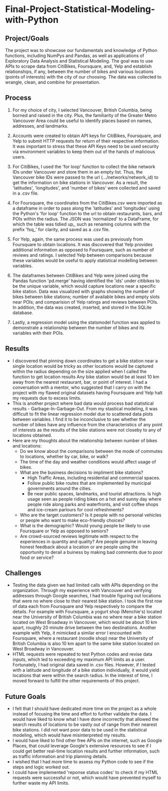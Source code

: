 # Final-Project-Statistical-Modeling-with-Python

## Project/Goals
The project was to showcase our fundamentals and knowledge of Python functions, including NumPys and Pandas, as well as applications of Exploratory Data Analysis and Statistical Modeling. The goal was to use APIs to scrape data from CitiBikes, Foursquare, and, Yelp and establish relationships, if any, between the number of bikes and various locations (points of interests) with the city of our choosing.  The data was collected to wrangle, clean, and combine for presentation.

## Process
1. For my choice of city, I selected Vancouver, British Columbia, being borned and raised in the city.  Plus, the familiarity of the Greater Metro Vancouver Area could be useful to identify places based on names, addresses, and landmarks.
   
2. Accounts were created to obtain API keys for CitiBikes, Foursquare, and Yelp to submit HTTP requests for return of their respective information.  It was important to stress that these API Keys need to be used security via environment variables to keep them out of the hands of malicious users.

3. For CitiBikes, I used the 'for loop' function to collect the bike network IDs under Vancouver and store them in an empty list.  Thus, the Vancouver bike IDs were passed to the url (.../networks/network_id) to get the information on bike stations in Vancouver.  As a result, the 'latitudes', 'longitudes', and 'number of bikes' were collected and saved in a .csv file.

4. For Foursquare, the coordinates from the CitiBikes.csv were imported as a dataframe in order to pass along the 'latitudes' and 'longitudes' using the Python's 'for loop' function to the url to obtain restaurants, bars, and POIs within the radius.  The JSON was 'normalized' to a DataFrame, for which the table was tidied up,, such as renaming columns with the prefix 'fsq_' for clarity, and saved as a .csv file.

5. For Yelp, again, the same process was used as previously from Foursquare to obtain locations.  It was discovered that Yelp provides additional information as opposed to Foursquare, such as number of reviews and ratings.  I selected Yelp between comparisons because these variables would be useful to apply statistical modelling between variables.

6. The dataframes between CitiBikes and Yelp were joined using the Pandas function 'pd.merge' having identified the 'ids' under citibikes to be the unique variable, which would capture locations near a specific bike station.  Data was visualized with graphs showing the number of bikes between bike stations; number of available bikes and empty slots near POIs; and comparision of Yelp ratings and reviews between POIs.  In addition, the data was created, inserted, and stored in the SQLite database.

7. Lastly, a regression model using the statsmodel function was applied to demonstrate a relationship between the number of bikes and its variables with their POIs.

## Results
- I discovered that pinning down coordinates to get a bike station near a single location would be tricky as other locations would be captured within the radius depending on the size applied when I called the function to get location results  Any bike station would be at least 10 km away from the nearest restaurant, bar, or point of interest.  I had a conversation with a mentor, who suggested that I carry on with the project with my flawed original datasets having Foursquare and Yelp halt my requests due to excess limits.
- This is another project where bad data would process bad statistical results - Garbage-In-Garbage-Out.  From my stastical modeling, it was difficult to fit the linear regression model due to scattered data plots between variables.  I find it to be inconclusive to see whether the number of bikes have any influence from the characteristics of any point of interests as the results of the bike stations were not closeby to any of locations obtained.
- Here are my thoughts about the relationship between number of bikes and locations:
  - Do we know about the comparisons between the mode of commutes to locations, whether by car, bike, or walk?
  - The time of the day and weather conditions would affect usage of bikes.
  - What are the business decisions to impliment bike stations?
    - High Traffic Areas, including residential and commercial spaces.
    - Follow public bike routes that are implemented by municipal governments around the cities.
    - Be near public spaces, landmarks, and tourist attractions.  Is high usage seen as people riding bikes on a hot and sunny day where people ride along parks and waterfronts, and visit coffee shops and ice-cream parlours for cool refreshments?
  - Who are the target customers?  Is it people with no personal vehicles or people who want to make eco-friendly choices?
  - What is the demographic?  Would young people be likely to use Foursquare or Yelp as opposed to seniors?
  - Are crowd-sourced reviews legitimate with respect to the experiences in quantity and quality?  Are people genuine in leaving honest feedback about a location or are people using the opportunity to derail a buiness by making bad comments due to poor food or service?

## Challenges 
- Testing the data given we had limited calls with APIs depending on the organization.  Through my experience with Vancouver and verifying addresses through Google searches, I had trouble figuring out locations that were no where close to their nearest bike station.  I took the first row of data each from Foursquare and Yelp respectively to compare the details.  For example with Foursquare, a yogurt shop (Menchie's) located near the University of British Columbia was no where near a bike station located on West Broadway in Vancouver, which would be about 10 km apart, roughly 20 minute drive between the two destinations.  Another example with Yelp, it mimicked a similar error I encounted with Foursquare, where a restaurant (noodle shop) near the University of British Columbia is also 10 km apart to the same bike station located on West Broadway in Vancouver.
- HTML requests were repeated to test Python codes and revise data inputs, which led to exceeding my maximum API limits as a user.  Fortunately, I had original data saved in .csv files.  However, if I tested with a latitude and longitude of a bike station individually, it would yield locations that were within the search radius.  In the interest of time, I moved forward to fulfill the other requirements of this project.

## Future Goals
- I felt that I should have dedicated more time on the project as a whole instead of focusing the time and effort to further validate the data.  I would have liked to know what I have done incorrectly that allowed the search results of locations to be vastly out of range from their nearest bike stations.  I did not want poor data to be used in the statistical modeling, which would have misinterpreted my results.
- I would have liked to find other free APIs on the internet, such as Google Places, that could leverage Google's extensive resources to see if I could get better real-time location results and further information, such as traffic information and trip planning details.
- I wished that I had more time to assess my Python code to see if the steps and logic worked out.
- I could have implemented 'reponse status codes' to check if my HTML requests were successful or not, which would have prevented myself to further waste my API limits.
